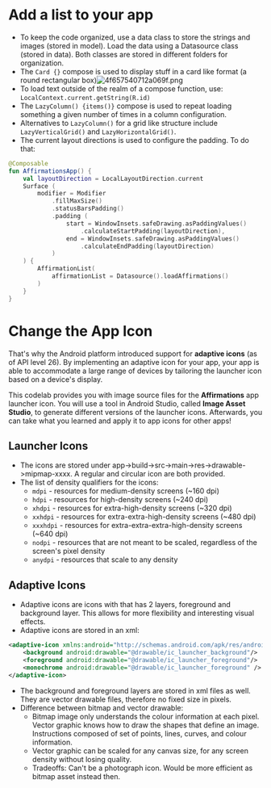 # Add a list to your app
- To keep the code organized, use a data class to store the strings and images (stored in model). Load the data using a Datasource class (stored in data). Both classes are stored in different folders for organization. 
- The `Card {}` compose is used to display stuff in a card like format (a round rectangular box)![4f657540712a069f.png](https://developer.android.com/static/codelabs/basic-android-kotlin-compose-training-add-scrollable-list/img/4f657540712a069f.png?authuser=1)
- To load text outside of the realm of a compose function, use: `LocalContext.current.getString(R.id)`
- The `LazyColumn() {items()}` compose is used to repeat loading something a given number of times in a column configuration.
- Alternatives to `LazyColumn()` for a grid like structure include `LazyVerticalGrid()` and `LazyHorizontalGrid()`.
- The current layout directions is used to configure the padding. To do that:
```kotlin
@Composable  
fun AffirmationsApp() {  
    val layoutDirection = LocalLayoutDirection.current  
    Surface (  
        modifier = Modifier  
            .fillMaxSize()  
            .statusBarsPadding()  
            .padding (  
                start = WindowInsets.safeDrawing.asPaddingValues()  
                    .calculateStartPadding(layoutDirection),  
                end = WindowInsets.safeDrawing.asPaddingValues()  
                    .calculateEndPadding(layoutDirection)  
            )  
    ) {  
        AffirmationList(  
            affirmationList = Datasource().loadAffirmations()  
        )  
    }  
}
```

# Change the App Icon
That's why the Android platform introduced support for **adaptive icons** (as of API level 26). By implementing an adaptive icon for your app, your app is able to accommodate a large range of devices by tailoring the launcher icon based on a device's display.

This codelab provides you with image source files for the **Affirmations** app launcher icon. You will use a tool in Android Studio, called **Image Asset Studio**, to generate different versions of the launcher icons. Afterwards, you can take what you learned and apply it to app icons for other apps!

## Launcher Icons
- The icons are stored under app->build->src->main->res->drawable->mipmap-xxxx. A regular and circular icon are both provided.
- The list of density qualifiers for the icons:
	- `mdpi` - resources for medium-density screens (~160 dpi)
	- `hdpi` - resources for high-density screens (~240 dpi)
	- `xhdpi` - resources for extra-high-density screens (~320 dpi)
	- `xxhdpi` - resources for extra-extra-high-density screens (~480 dpi)
	- `xxxhdpi` - resources for extra-extra-extra-high-density screens (~640 dpi)
	- `nodpi` - resources that are not meant to be scaled, regardless of the screen's pixel density
	- `anydpi` - resources that scale to any density
## Adaptive Icons
- Adaptive icons are icons with that has 2 layers, foreground and background layer. This allows for more flexibility and interesting visual effects.
- Adaptive icons are stored in an xml:
```xml
<adaptive-icon xmlns:android="http://schemas.android.com/apk/res/android">  
    <background android:drawable="@drawable/ic_launcher_background"/>  
    <foreground android:drawable="@drawable/ic_launcher_foreground"/>  
    <monochrome android:drawable="@drawable/ic_launcher_foreground" />  
</adaptive-icon>
```
- The background and foreground layers are stored in xml files as well. They are vector drawable files, therefore no fixed size in pixels.
- Difference between bitmap and vector drawable:
	- Bitmap image only understands the colour information at each pixel. Vector graphic knows how to draw the shapes that define an image. Instructions composed of set of points, lines, curves, and colour information. 
	- Vector graphic can be scaled for any canvas size, for any screen density without losing quality.
	- Tradeoffs: Can't be a photograph icon. Would be more efficient as bitmap asset instead then.
